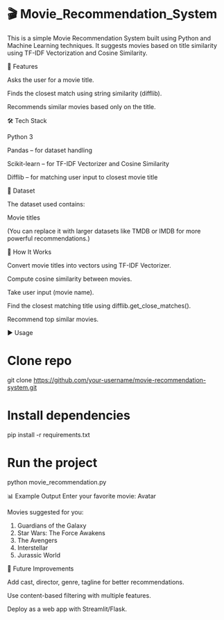 # 🎬  Movie_Recommendation_System

This is a simple Movie Recommendation System built using Python and Machine Learning techniques.
It suggests movies based on title similarity using TF-IDF Vectorization and Cosine Similarity.

🚀 Features

Asks the user for a movie title.

Finds the closest match using string similarity (difflib).

Recommends similar movies based only on the title.

🛠️ Tech Stack

Python 3

Pandas – for dataset handling

Scikit-learn – for TF-IDF Vectorizer and Cosine Similarity

Difflib – for matching user input to closest movie title

📂 Dataset

The dataset used contains:

Movie titles

(You can replace it with larger datasets like TMDB or IMDB for more powerful recommendations.)

📌 How It Works

Convert movie titles into vectors using TF-IDF Vectorizer.

Compute cosine similarity between movies.

Take user input (movie name).

Find the closest matching title using difflib.get_close_matches().

Recommend top similar movies.

▶️ Usage
# Clone repo
git clone https://github.com/your-username/movie-recommendation-system.git

# Install dependencies
pip install -r requirements.txt

# Run the project
python movie_recommendation.py

📊 Example Output
Enter your favorite movie: Avatar  

Movies suggested for you:
1. Guardians of the Galaxy  
2. Star Wars: The Force Awakens  
3. The Avengers  
4. Interstellar  
5. Jurassic World  

🌟 Future Improvements

Add cast, director, genre, tagline for better recommendations.

Use content-based filtering with multiple features.

Deploy as a web app with Streamlit/Flask.
